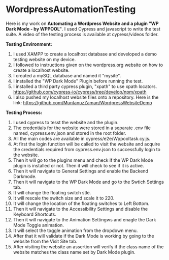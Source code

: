 # WordpressAutomationTesting
Here is my work on **Automating a Wordpress Website and a plugin "WP Dark Mode - by WPPOOL"**. I used Cypress and javascript to write the test suite.
A video of the testing process is available at cypress/videos folder.

**Testing Environment:**
1. I used XAMPP to create a localhost database and developed a demo testing website on my device.
2. I followed to instructions given on the wordpress.org website on how to create a localhost website.
3. I created a mySQL database and named it "mysite".
4. I installed the "WP Dark Mode" Plugin before running the test.
5. I installed a third party cypress plugin, "xpath" to use xpath locators.
https://github.com/cypress-io/cypress/tree/develop/npm/xpath 
5. I also pushed my localhost website files onto a repository. Here is the link:
https://github.com/MuntanuzZaman/WordpressWebsiteDemo

**Testing Process:**
1. I used cypress to tesst the website and the plugin.
2. The credentials for the website were stored in a separate .env file named, cypress.env.json and stored in the root folder.
3. All the main codes are available in cypress/e2e/Wppooltask.cy.js. 
4. At first the login function will be called to visit the website and acquire the credentials required from cypress.env.json to successfully login to the website.
5. Then it will go to the plugins menu and check if the WP Dark Mode plugin is installed or not. Then it will check to see if it is active.
6. Then it will navigate to General Settings and enable the Backend Darkmode.
7. Then it will navigate to the WP Dark Mode and go to the Swtich Settings tab.
8. It will change the floating switch stle.
9. It will rescale the switch size and scale it to 220.
10. It will change the location of the floating switches to Left Bottom.
11. Then it will navigate to the Accessibility Settings and disable the Keyboard Shortcuts.
12. Then it will navigate to the Animation Settingws and enagle the Dark Mode Toggle animation.
13. It will select the toggle animation from the dropdown menu.
14. After that it will validate if the Dark Mode is working by going to the website from the Visit Site tab.
15. After visiting the website an assertion will verify if the class name of the website matches the class name set by Dark Mode plugin.
